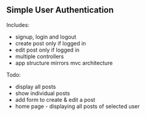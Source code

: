 ## Simple User Authentication

Includes:

  * signup, login and logout
  * create post only if logged in
  * edit post only if logged in
  * multiple controllers
  * app structure mirrors mvc architecture

Todo:

  * display all posts
  * show individual posts
  * add form to create & edit a post
  * home page - displaying all posts of selected user
